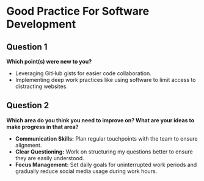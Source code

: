 # Good Practice For Software Development

## Question 1

**Which point(s) were new to you?**

- Leveraging GitHub gists for easier code collaboration.
- Implementing deep work practices like using software to limit access to distracting websites.

## Question 2

**Which area do you think you need to improve on? What are your ideas to make progress in that area?**

- **Communication Skills:** Plan regular touchpoints with the team to ensure alignment.
- **Clear Questioning:** Work on structuring my questions better to ensure they are easily understood.
- **Focus Management:** Set daily goals for uninterrupted work periods and gradually reduce social media usage during work hours.

